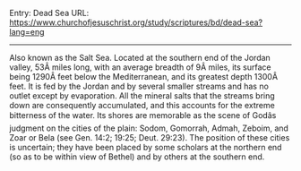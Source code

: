 Entry: Dead Sea
URL: https://www.churchofjesuschrist.org/study/scriptures/bd/dead-sea?lang=eng

---

Also known as the Salt Sea. Located at the southern end of the Jordan valley, 53Â miles long, with an average breadth of 9Â miles, its surface being 1290Â feet below the Mediterranean, and its greatest depth 1300Â feet. It is fed by the Jordan and by several smaller streams and has no outlet except by evaporation. All the mineral salts that the streams bring down are consequently accumulated, and this accounts for the extreme bitterness of the water. Its shores are memorable as the scene of Godâs judgment on the cities of the plain: Sodom, Gomorrah, Admah, Zeboim, and Zoar or Bela (see Gen. 14:2; 19:25; Deut. 29:23). The position of these cities is uncertain; they have been placed by some scholars at the northern end (so as to be within view of Bethel) and by others at the southern end.
